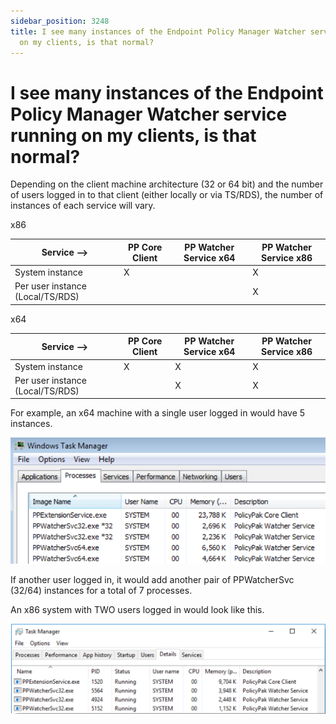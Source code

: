 ```yaml
---
sidebar_position: 3248
title: I see many instances of the Endpoint Policy Manager Watcher service running
  on my clients, is that normal?
---
```


# I see many instances of the Endpoint Policy Manager Watcher service running on my clients, is that normal?

Depending on the client machine architecture (32 or 64 bit) and the number of users logged in to that client (either locally or via TS/RDS), the number of instances of each service will vary.

x86

| Service –> | PP Core Client | PP Watcher Service x64 | PP Watcher Service x86 |
| --- | --- | --- | --- |
| System instance | X |  | X |
| Per user instance (Local/TS/RDS) |  |  | X |

x64

| Service –> | PP Core Client | PP Watcher Service x64 | PP Watcher Service x86 |
| --- | --- | --- | --- |
| System instance | X | X | X |
| Per user instance (Local/TS/RDS) |  | X | X |

For example, an x64 machine with a single user logged in would have 5 instances.

![](../../../../../static/images/PolicyPak/Content/Resources/Images/Troubleshooting/670_1_2017-11-13_2259.png)

If another user logged in, it would add another pair of PPWatcherSvc (32/64) instances for a total of 7 processes.

An x86 system with TWO users logged in would look like this.

![](../../../../../static/images/PolicyPak/Content/Resources/Images/Troubleshooting/670_2_2017-11-13_2302.png)
